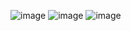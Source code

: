 ![image](https://github.com/tittayy2107/U1114171012/assets/162245787/13472bf3-e162-41c9-8325-2bc870019b11)
![image](https://github.com/tittayy2107/U1114171012/assets/162245787/0f0f7ca8-f088-4d4b-baf3-060aee2c251f)
![image](https://github.com/tittayy2107/U1114171012/assets/162245787/f6a1d7bb-5e2c-4bb6-8f24-ec734ffc6491)
